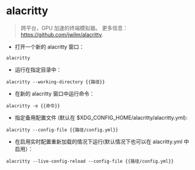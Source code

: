 # alacritty

> 跨平台，GPU 加速的终端模拟器。
> 更多信息：<https://github.com/jwilm/alacritty>.

- 打开一个新的 alacritty 窗口：

`alacritty`

- 运行在指定目录中：

`alacritty --working-directory {{路径}}`

- 在新的 alacritty 窗口中运行命令：

`alacritty -e {{命令}}`

- 指定备用配置文件 (默认在 $XDG_CONFIG_HOME/alacritty/alacritty.yml):

`alacritty --config-file {{路径/config.yml}}`

- 在启用实时配置重新加载的情况下运行(默认情况下也可以在 alacritty.yml 中启用）：

`alacritty --live-config-reload --config-file {{路径/config.yml}}`
